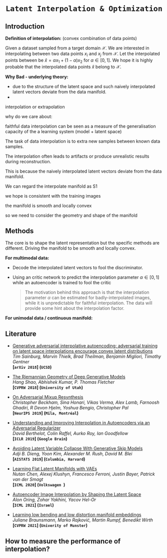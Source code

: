 # <p align=center>`Latent Interpolation & Optimization`</p>



## Introduction



**Definition of interpolation:** (convex combination of data points)

Given a dataset sampled from a target domain $\mathcal{X}$. We are interested in interpolating between two data points $x_i$ and $x_j$ from $\mathcal{X}$. Let the interpolated points between be $\hat{x} = \alpha x_1 + (1 - \alpha)x_2$ for $\alpha \in [0, 1]$. We hope it is highly probable that the interpolated data points $\hat{x}$ belong to $\mathcal{X}$.

  

**Why Bad - underlying theory:**

- due to the structure of the latent space and such naively interpolated latent vectors deviate from the data manifold.
- 





interpolation or extrapolation



why do we care about:

faithful data interpolation can be seen as a measure of the generalisation capacity of the a learning system (model + latent space)



The task of data interpolation is to extra new samples between known data samples.



The interpolation often leads to artifacts or produce unrealistic results during reconstruction.

This is because the naively interpolated latent vectors deviate from the data manifold.



We can regard the interpolate manifold as S1

we hope is consistent with the training images 

the manifold is smooth and locally convex



so we need to consider the geometry and shape of the manifold



## Methods

The core is to shape the latent representation but the specific methods are different. Driving the manifold to be smooth and locally convex.



**For multimodal data:**

- Decode the interpolated latent vectors to fool the discriminator.

- Using an critic network to predict the interpolation parameter $\alpha \in [0, 1]$ while an autoencoder is trained to fool the critic

  > The motivation behind this approach is that the interpolation parameter $\alpha$ can be estimated for badly-interpolated images, while it is unpredictable for faithful interpolation. The data will provide some hint about the interpolation factor.

**For unimodal data / continuous manifold:**



## Literature

- [Generative adversarial interpolative autoencoding: adversarial training on latent space interpolations encourage convex latent distributions](https://arxiv.org/pdf/1807.06650.pdf)  
  *Tim Sainburg, Marvin Thielk, Brad Theilman, Benjamin Migliori, Timothy Gentner*  
  **[`arXiv 2018`] (`UCSD`)**

- [The Riemannian Geometry of Deep Generative Models](https://arxiv.org/pdf/1711.08014.pdf)  
  *Hang Shao, Abhishek Kumar, P. Thomas Fletcher*  
  **[`CVPRW 2018`] (`University of Utah`)**

- [On Adversarial Mixup Resynthesis](https://arxiv.org/pdf/1903.02709.pdf)  
  *Christopher Beckham, Sina Honari, Vikas Verma, Alex Lamb, Farnoosh Ghadiri, R Devon Hjelm, Yoshua Bengio, Christopher Pal*  
  **[`NeurIPS 2019`] (`Mila, Montréal`)**

- [Understanding and Improving Interpolation in Autoencoders via an Adversarial Regularizer](https://arxiv.org/pdf/1807.07543.pdf)  
  *David Berthelot, Colin Raffel, Aurko Roy, Ian Goodfellow*  
  **[`ICLR 2019`] (`Google Brain`)**

- [Avoiding Latent Variable Collapse With Generative Skip Models](https://arxiv.org/pdf/1807.04863.pdf)  
  *Adji B. Dieng, Yoon Kim, Alexander M. Rush, David M. Blei*  
  **[`AISTATS 2019`] (`Columbia, Harvard`)**

- [Learning Flat Latent Manifolds with VAEs](https://arxiv.org/pdf/2002.04881.pdf)  
  *Nutan Chen, Alexej Klushyn, Francesco Ferroni, Justin Bayer, Patrick van der Smagt*  
  **[`ICML 2020`] (`Volkswagen `)**

- [Autoencoder Image Interpolation by Shaping the Latent Space](https://arxiv.org/pdf/2008.01487.pdf)  
  *Alon Oring, Zohar Yakhini, Yacov Hel-Or*  
  **[`ICML 2021`] (`Israel`)**

- [Learning low bending and low distortion manifold embeddings](https://arxiv.org/pdf/2104.13189.pdf)  
  *Juliane Braunsmann, Marko Rajković, Martin Rumpf, Benedikt Wirth*  
  **[`CVPRW 2021`] (`Univerity of Munster`)**





## How to measure the performance of interpolation?

